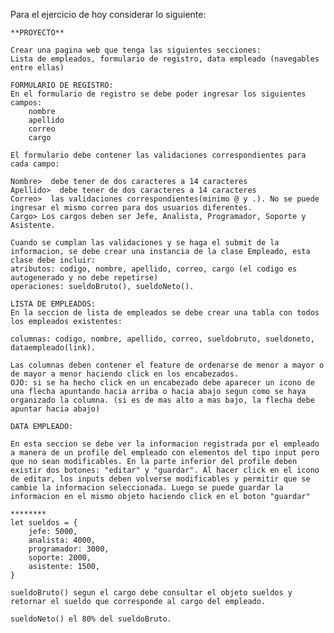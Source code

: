 Para el ejercicio de hoy considerar lo siguiente:

    **PROYECTO**

    Crear una pagina web que tenga las siguientes secciones:
    Lista de empleados, formulario de registro, data empleado (navegables entre ellas)

    FORMULARIO DE REGISTRO:
    En el formulario de registro se debe poder ingresar los siguientes campos:
        nombre
        apellido
        correo
        cargo

    El formulario debe contener las validaciones correspondientes para cada campo:

    Nombre>  debe tener de dos caracteres a 14 caracteres
    Apellido>  debe tener de dos caracteres a 14 caracteres
    Correo>  las validaciones correspondientes(minimo @ y .). No se puede ingresar el mismo correo para dos usuarios diferentes.
    Cargo> Los cargos deben ser Jefe, Analista, Programador, Soporte y Asistente.

    Cuando se cumplan las validaciones y se haga el submit de la informacion, se debe crear una instancia de la clase Empleado, esta clase debe incluir:
    atributos: codigo, nombre, apellido, correo, cargo (el codigo es autogenerado y no debe repetirse)
    operaciones: sueldoBruto(), sueldoNeto().

    LISTA DE EMPLEADOS:
    En la seccion de lista de empleados se debe crear una tabla con todos los empleados existentes:

    columnas: codigo, nombre, apellido, correo, sueldobruto, sueldoneto, dataempleado(link).

    Las columnas deben contener el feature de ordenarse de menor a mayor o de mayor a menor haciendo click en los encabezados.
    OJO: si se ha hecho click en un encabezado debe aparecer un icono de una flecha apuntando hacia arriba o hacia abajo segun como se haya organizado la columna. (si es de mas alto a mas bajo, la flecha debe apuntar hacia abajo)

    DATA EMPLEADO:

    En esta seccion se debe ver la informacion registrada por el empleado a manera de un profile del empleado con elementos del tipo input pero que no sean modificables. En la parte inferior del profile deben existir dos botones: "editar" y "guardar". Al hacer click en el icono de editar, los inputs deben volverse modificables y permitir que se cambie la informacion seleccionada. Luego se puede guardar la informacion en el mismo objeto haciendo click en el boton "guardar"

    ********
    let sueldos = {
        jefe: 5000,
        analista: 4000,
        programador: 3000,
        soporte: 2000,
        asistente: 1500,
    }

    sueldoBruto() segun el cargo debe consultar el objeto sueldos y retornar el sueldo que corresponde al cargo del empleado.

    sueldoNeto() el 80% del sueldoBruto.
